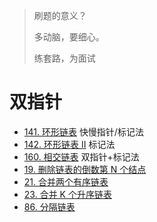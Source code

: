 >刷题的意义？
> 
> 多动脑，要细心。
> 
> 练套路，为面试

# 双指针

- [141. 环形链表](https://leetcode.cn/problems/linked-list-cycle/description/) 快慢指针/标记法
- [142. 环形链表 II](https://leetcode.cn/problems/linked-list-cycle-ii/description/) 标记法
- [160. 相交链表](https://leetcode.cn/problems/intersection-of-two-linked-lists/description/) 双指针+标记法
- [19. 删除链表的倒数第 N 个结点](https://leetcode.cn/problems/remove-nth-node-from-end-of-list/description/)
- [21. 合并两个有序链表](https://leetcode.cn/problems/merge-two-sorted-lists/description/)
- [23. 合并 K 个升序链表](https://leetcode.cn/problems/merge-k-sorted-lists/description/)
- [86. 分隔链表](https://leetcode.cn/problems/partition-list/description/)